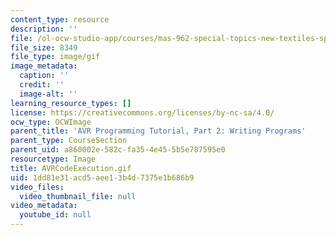 ```yaml
---
content_type: resource
description: ''
file: /ol-ocw-studio-app/courses/mas-962-special-topics-new-textiles-spring-2010/1dd81e31acd5aee13b4d7375e1b686b9_AVRCodeExecution.gif
file_size: 8349
file_type: image/gif
image_metadata:
  caption: ''
  credit: ''
  image-alt: ''
learning_resource_types: []
license: https://creativecommons.org/licenses/by-nc-sa/4.0/
ocw_type: OCWImage
parent_title: 'AVR Programming Tutorial, Part 2: Writing Programs'
parent_type: CourseSection
parent_uid: a860002e-582c-fa35-4e45-5b5e787595e0
resourcetype: Image
title: AVRCodeExecution.gif
uid: 1dd81e31-acd5-aee1-3b4d-7375e1b686b9
video_files:
  video_thumbnail_file: null
video_metadata:
  youtube_id: null
---
```

